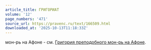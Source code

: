 ```yaml
---
article_title: ГРИГОРИАТ
volume: '12'
page_numbers: '471'
source_url: https://pravenc.ru/text/166509.html
downloaded_at: '2025-10-13T11:18:33Z'
---
```


мон-рь на Афоне - см. [Григория преподобного мон-рь на Афоне](<https://pravenc.ru/text/Григория преподобного мон-рь на Афоне.html>).
